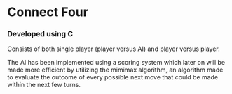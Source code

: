 # Connect Four
### Developed using C

Consists of both single player (player versus AI) and player versus player.

The AI has been implemented using a scoring system which later on will be made more efficient by utilizing the mimimax algorithm, an algorithm made to evaluate the outcome of every possible next move that could be made within the next few turns.